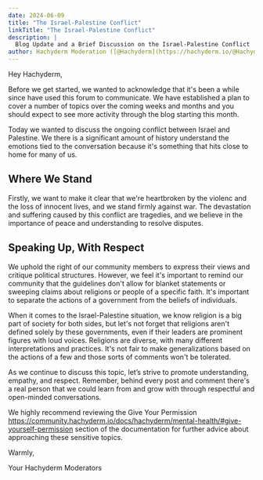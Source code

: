 ```yaml
---
date: 2024-06-09
title: "The Israel-Palestine Conflict"
linkTitle: "The Israel-Palestine Conflict"
description: |
  Blog Update and a Brief Discussion on the Israel-Palestine Conflict
author: Hachyderm Moderation ([@Hachyderm](https://hachyderm.io/@Hachyderm))
---
```


Hey Hachyderm,

Before we get started, we wanted to acknowledge that it's been a while since have used this forum to communicate. We have established a plan to cover a number of topics over the coming weeks
and months and you should expect to see more activity through the blog starting this month.

Today we wanted to discuss the ongoing conflict between Israel and Palestine. We there is a significant amount of history understand  the emotions tied to the conversation because it's something that
hits close to home for many of us.

## Where We Stand

Firstly, we want to make it clear that we're heartbroken by the violenc and the loss of innocent lives, and we stand firmly against war. The devastation and suffering caused by this conflict are tragedies,
and we believe in the importance of peace and understanding to resolve disputes.

## Speaking Up, With Respect
We uphold the right of our community members to express their views and critique political structures. However, we feel it's important to remind our community that the guidelines don't allow for blanket
statements or sweeping claims about religions or people of a specific faith. It's important to separate the actions of a government from the beliefs of individuals.

When it comes to the Israel-Palestine situation, we know religion is a big part of society for both sides, but let's not forget that religions aren't defined solely by these governments, even if their
leaders are prominent figures with loud voices. Religions are diverse, with many different interpretations and practices. It's not fair to make generalizations based on the actions of a few and those sorts
of comments won't be tolerated.

As we continue to discuss this topic, let’s strive to promote understanding, empathy, and respect. Remember, behind every post and comment there's a real person that we could learn from and grow with through
respectful and open-minded conversations.

We highly recommend reviewing the Give Your Permission https://community.hachyderm.io/docs/hachyderm/mental-health/#give-yourself-permission section of the documentation for further advice about approaching
these sensitive topics.

Warmly,

Your Hachyderm Moderators
